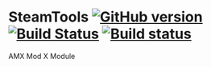 # SteamTools [![GitHub version](https://badge.fury.io/gh/Arkshine%2FSteamTools.svg)](http://badge.fury.io/gh/Arkshine%2FSteamTools) [![Build Status](https://travis-ci.org/Arkshine/SteamTools.svg)](https://travis-ci.org/Arkshine/SteamTools) [![Build status](https://ci.appveyor.com/api/projects/status/i4hdpkj1ghuts6t0/branch/master?svg=true)](https://ci.appveyor.com/project/Arkshine/steamtools/branch/master)
AMX Mod X Module
